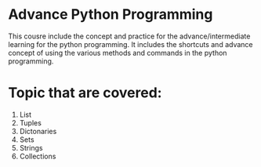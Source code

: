 # Advance Python Programming
This cousre include the concept and practice for the advance/intermediate learning for the python programming. It includes the shortcuts and advance concept of using the various methods and commands in the python programming.

# Topic that are covered:
1. List
2. Tuples
3. Dictonaries
4. Sets
5. Strings
6. Collections



